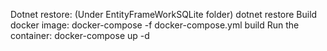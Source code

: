 Dotnet restore: (Under EntityFrameWorkSQLite folder)
    dotnet restore
Build docker image:
    docker-compose -f docker-compose.yml build
Run the container:
    docker-compose up -d